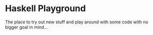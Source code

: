 # Haskell Playground

The place to try out new stuff and play around with some code with no bigger
goal in mind...
